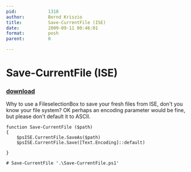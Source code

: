 ```yaml
---
pid:            1318
author:         Bernd Kriszio
title:          Save-CurrentFile (ISE)
date:           2009-09-11 00:46:01
format:         posh
parent:         0

---
```


# Save-CurrentFile (ISE)

### [download](Scripts\1318.ps1)

Why to use a FileselectionBox to save your fresh files from ISE, don't you know your file system? OK perhaps an encoding parameter would be fine, but please don't default it to ASCII.
 

```posh
function Save-CurrentFile ($path)
{
    $psISE.CurrentFile.SaveAs($path)
    $psISE.CurrentFile.Save([Text.Encoding]::default)

}

# Save-CurrentFile '.\Save-CurrentFile.ps1'


```

